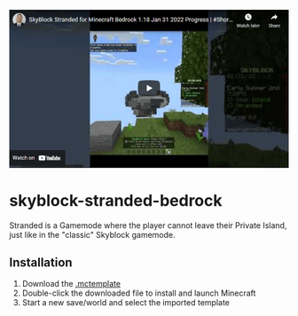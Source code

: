 [![SkyBlock Stranded](https://github.com/kirbycope/skyblock-stranded-bedrock/raw/main/skyblock-stranded.png)](https://www.youtube.com/watch?v=e2r2ZbhwbSE)

# skyblock-stranded-bedrock
Stranded is a Gamemode where the player cannot leave their Private Island, just like in the "classic" Skyblock gamemode.

## Installation
1. Download the [.mctemplate](https://github.com/kirbycope/skyblock-stranded-bedrock/raw/main/SkyBlock-Stranded.mctemplate)
1. Double-click the downloaded file to install and launch Minecraft
1. Start a new save/world and select the imported template
